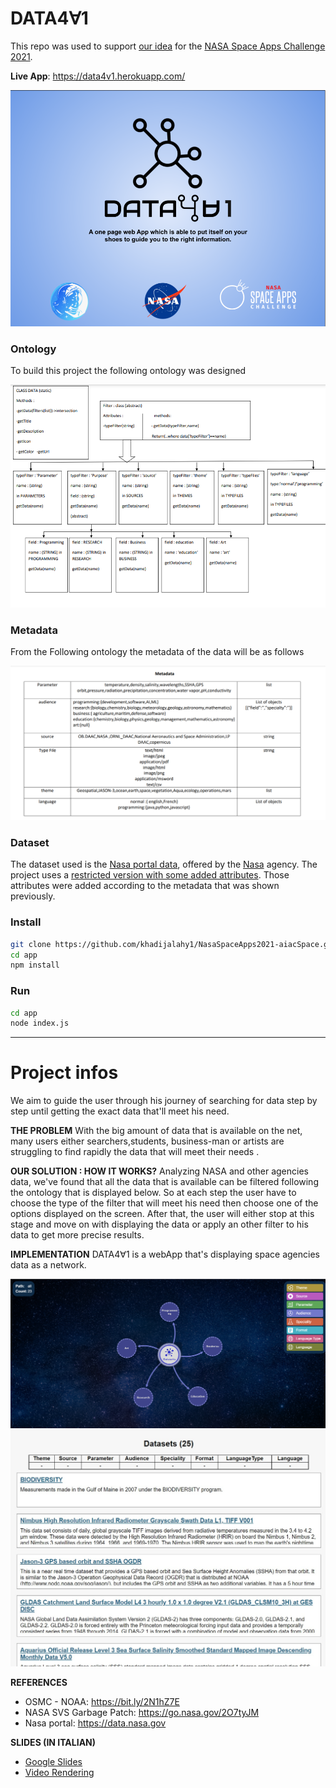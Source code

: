 # DATA4∀1
This repo was used to support [our idea](https://2021.spaceappschallenge.org/challenges/statements/ontologies-and-interactive-network-visualizations/teams/aiacspace) for the [NASA Space Apps Challenge 2021](https://2021.spaceappschallenge.org/).

**Live App**: https://data4v1.herokuapp.com/

![Logo](./assets/images/header-img.png)

### Ontology
To build this project the following ontology was designed

![ontology](./assets/images/ontology.PNG)

### Metadata
From the Following ontology the metadata of the data will be as follows

![metadata](./assets/images/metadata.PNG)


### Dataset
The dataset used is the [Nasa portal data](https://data.nasa.gov/data.json), offered by the [Nasa](https://www.noaa.gov/) agency. The project uses a [restricted version with some added attributes](https://firebasestorage.googleapis.com/v0/b/speedlearning-fbd64.appspot.com/o/30-datasets-1.json?alt=media&token=0312d16d-22ad-4387-b817-21cc73669aac). Those attributes were added according to the metadata that was shown previously.

### Install
```bash
git clone https://github.com/khadijalahy1/NasaSpaceApps2021-aiacSpace.git
cd app
npm install 
```

### Run
```bash
cd app
node index.js
```



-------------------------------------------------------------------

# Project infos
We aim to guide the user through his journey of searching for data step by step until getting the exact data that'll meet his need.


**THE PROBLEM**
With the big amount of data that is available on the net, many users either searchers,students, business-man or artists are struggling to find rapidly the data that will meet their needs .


**OUR SOLUTION : HOW IT WORKS?**
Analyzing NASA and other agencies data, we've found that all the data that is available can be filtered following the ontology that is displayed below. So at each step the user have to choose the type of the filter that will meet his need then choose one of the options  displayed on the screen. After that, the user will either stop at this stage and move on with displaying the data or apply an other filter to his data to get more precise results.


**IMPLEMENTATION**
DATA4∀1 is a webApp that's displaying space agencies data as a network.

![Target coasts](./assets/images/demo.PNG)
![Target coasts1](./assets/images/browse-page.jpeg)



**REFERENCES**
- OSMC - NOAA: https://bit.ly/2N1hZ7E
- NASA SVS Garbage Patch: https://go.nasa.gov/2O7tyJM 
- Nasa portal: https://data.nasa.gov



**SLIDES (IN ITALIAN)**
- [Google Slides](https://docs.google.com/presentation/d/1xGzQmBT6G2UO9qItEUL0zC4gaOrn_qi31d9xkonL3ms/edit#slide=id.gf5887f1cc4_3_2070)
- [Video Rendering](./assets/video/rendering.mp4)
